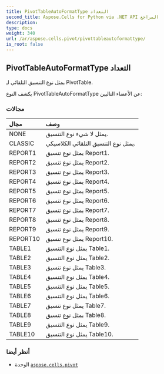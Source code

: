 ```yaml
---
title: PivotTableAutoFormatType التعداد
second_title: Aspose.Cells for Python via .NET API المراجع
description:
type: docs
weight: 340
url: /ar/aspose.cells.pivot/pivottableautoformattype/
is_root: false
---
```

##  PivotTableAutoFormatType التعداد
يمثل نوع التنسيق التلقائي لـ PivotTable.



يكشف النوع PivotTableAutoFormatType عن الأعضاء التاليين:

###  مجالات
| مجال| وصف|
| :- | :- |
| NONE | يمثل لا شيء نوع التنسيق.|
| CLASSIC | يمثل نوع التنسيق التلقائي الكلاسيكي.|
| REPORT1 | يمثل نوع تنسيق Report1.|
| REPORT2 | يمثل نوع تنسيق Report2.|
| REPORT3 |يمثل نوع تنسيق Report3.|
| REPORT4 | يمثل نوع تنسيق Report4.|
| REPORT5 | يمثل نوع تنسيق Report5.|
| REPORT6 | يمثل نوع تنسيق Report6.|
| REPORT7 | يمثل نوع تنسيق Report7.|
| REPORT8 | يمثل نوع تنسيق Report8.|
| REPORT9 | يمثل نوع تنسيق Report9.|
| REPORT10 | يمثل نوع تنسيق Report10.|
| TABLE1 | يمثل نوع التنسيق Table1.|
| TABLE2 | يمثل نوع التنسيق Table2.|
| TABLE3 | يمثل نوع تنسيق Table3.|
| TABLE4 | يمثل نوع التنسيق Table4.|
| TABLE5 | يمثل نوع التنسيق Table5.|
| TABLE6 | يمثل نوع التنسيق Table6.|
| TABLE7 | يمثل نوع تنسيق Table7.|
| TABLE8 | يمثل نوع تنسيق Table8.|
| TABLE9 | يمثل نوع التنسيق Table9.|
| TABLE10 | يمثل نوع التنسيق Table10.|



###  أنظر أيضا
* الوحدة [`aspose.cells.pivot`](..)
